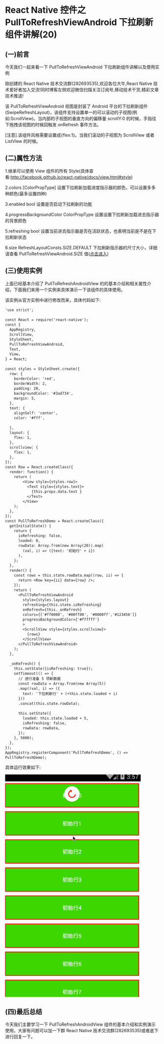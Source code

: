 # React Native 控件之 PullToRefreshViewAndroid 下拉刷新组件讲解(20)

## (一)前言

今天我们一起来看一下 PullToRefreshViewAndroid 下拉刷新组件讲解以及使用实例

刚创建的 React Native 技术交流群(282693535),欢迎各位大牛,React Native 技术爱好者加入交流!同时博客左侧欢迎微信扫描关注订阅号,移动技术干货,精彩文章技术推送!

该 PullToRefreshViewAndroid 视图是封装了 Android 平台的下拉刷新组件(SwipeRefreshLayout)，该组件支持设置单一的可以滚动的子视图(例如:ScrollView)。当内部的子视图的垂直方向的偏移量 scrollY:0 的时候，手指往下拖拽该视图的时候回触发 onRefresh 事件方法。

[注意].该组件风格需要设置成{flex:1}。当我们滚动的子视图为 ScrollView 或者 ListView 的时候。

## (二)属性方法

1.继承可以使用 View 组件的所有 Style(具体查看:http://facebook.github.io/react-native/docs/view.html#style)

2.colors [ColorPropType] 设置下拉刷新加载进度指示器的颜色，可以设置多多种颜色(最多设置四种)

3.enabled  bool  设置是否启动下拉刷新的功能

4.progressBackgroundColor   ColorPropType   设置设置下拉刷新加载进去指示器的背景颜色

5.refreshing bool   设置当前进去指示器是否在活跃状态，也表明当前是不是在下拉刷新状态

6.size   RefreshLayoutConsts.SIZE.DEFAULT   下拉刷新指示器的尺寸大小，详细请查看 PullToRefreshViewAndroid.SIZE 值([点击进入](https://github.com/facebook/react-native/blob/master/Libraries/PullToRefresh/PullToRefreshViewAndroid.android.js))

## (三)使用实例

上面已经基本介绍了 PullToRefreshAndroidView 的的基本介绍和相关属性介绍，下面我们来用一个实例来具体演示一下该组件的具体使用。

该实例从官方实例中进行修改而来，具体代码如下:

```
'use strict';
 
const React = require('react-native');
const {
  AppRegistry,
  ScrollView,
  StyleSheet,
  PullToRefreshViewAndroid,
  Text,
  View,
} = React;
 
const styles = StyleSheet.create({
  row: {
    borderColor: 'red',
    borderWidth: 2,
    padding: 20,
    backgroundColor: '#3ad734',
    margin: 5,
  },
  text: {
    alignSelf: 'center',
    color: '#fff',
 
  },
  layout: {
    flex: 1,
  },
  scrollview: {
    flex: 1,
  },
});
const Row = React.createClass({
  render: function() {
    return (
        <View style={styles.row}>
          <Text style={styles.text}>
            {this.props.data.text }
          </Text>
        </View>
    );
  },
});
const PullToRefreshDemo = React.createClass({
  getInitialState() {
    return {
      isRefreshing: false,
      loaded: 0,
      rowData: Array.from(new Array(20)).map(
        (val, i) => ({text: '初始行' + i})
      ),
    };
  },
  render() {
    const rows = this.state.rowData.map((row, ii) => {
      return <Row key={ii} data={row} />;
    });
    return (
      <PullToRefreshViewAndroid
        style={styles.layout}
        refreshing={this.state.isRefreshing}
        onRefresh={this._onRefresh}
        colors={['#ff0000', '#00ff00', '#0000ff','#123456']}
        progressBackgroundColor={'#ffffff'}
        >
        <ScrollView style={styles.scrollview}>
          {rows}
        </ScrollView>
      </PullToRefreshViewAndroid>
    );
  },
 
  _onRefresh() {
    this.setState({isRefreshing: true});
    setTimeout(() => {
      // 进行准备 5 项新数据
      const rowData = Array.from(new Array(5))
      .map((val, i) => ({
        text: '下拉刷新行' + (+this.state.loaded + i)
      }))
      .concat(this.state.rowData);
 
      this.setState({
        loaded: this.state.loaded + 5,
        isRefreshing: false,
        rowData: rowData,
      });
    }, 5000);
  },
});
AppRegistry.registerComponent('PullToRefreshDemo', () => PullToRefreshDemo);
```

具体运行效果如下:

![](images/9.gif)

## (四)最后总结

今天我们主要学习一下 PullToRefreshAndroidView 组件的基本介绍和实例演示使用。大家有问题可以加一下群 React Native 技术交流群(282693535)或者底下进行回复一下。
